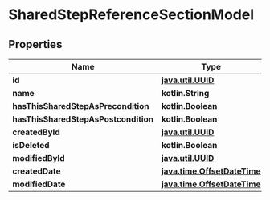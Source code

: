 
# SharedStepReferenceSectionModel

## Properties
| Name | Type | Description | Notes |
| ------------ | ------------- | ------------- | ------------- |
| **id** | [**java.util.UUID**](java.util.UUID.md) |  |  |
| **name** | **kotlin.String** |  |  |
| **hasThisSharedStepAsPrecondition** | **kotlin.Boolean** |  |  |
| **hasThisSharedStepAsPostcondition** | **kotlin.Boolean** |  |  |
| **createdById** | [**java.util.UUID**](java.util.UUID.md) |  |  |
| **isDeleted** | **kotlin.Boolean** |  |  |
| **modifiedById** | [**java.util.UUID**](java.util.UUID.md) |  |  [optional] |
| **createdDate** | [**java.time.OffsetDateTime**](java.time.OffsetDateTime.md) |  |  [optional] |
| **modifiedDate** | [**java.time.OffsetDateTime**](java.time.OffsetDateTime.md) |  |  [optional] |



